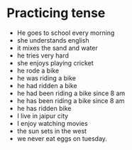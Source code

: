 # Practicing tense

- He goes to school every morning
- she understands english 
- it mixes the sand and water
- he tries very hard 
-  she enjoys playing cricket
- he rode a bike
- he was  riding a bike
- he had ridden a bike 
- he had been riding a bike since 8 am 
- he has been riding a bike since 8 am 
- he has ridden bike
- I live in jaipur city 
- I enjoy watching movies
- the sun sets in the west
- we never eat eggs on  tuesday.